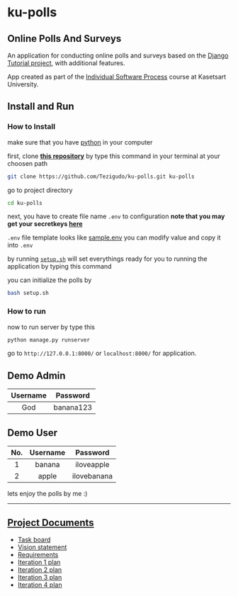 # ku-polls
## Online Polls And Surveys

An application for conducting online polls and surveys based
on the [Django Tutorial project][django-tutorial], with
additional features.

App created as part of the [Individual Software Process](
https://cpske.github.io/ISP) course at Kasetsart University.

## Install and Run

### How to Install

make sure that you have [python](https://www.python.org/downloads/) in your computer

first, clone [**this repository**](https://github.com/Tezigudo/ku-polls) by type this command in your terminal at your choosen path

```sh
git clone https://github.com/Tezigudo/ku-polls.git ku-polls
```

go to project directory

```sh
cd ku-polls
```

next, you have to create file name `.env` to configuration **note that you may get your secretkeys [here](https://djecrety.ir)**

`.env` file template looks like [sample.env](sample.env) you can modify value and copy it into `.env`


by running [`setup.sh`](setup.sh) will set everythings ready for you to running the application by typing this command

you can initialize the polls by

```sh
bash setup.sh
```


### How to run

now to run server by type this

```sh
python manage.py runserver
```

go to `http://127.0.0.1:8000/` or `localhost:8000/` for application.  

## Demo Admin

|Username|Password|
|:--:|:--:|
|God|banana123|

## Demo User

|No.|Username|Password|
|:--:|:--:|:--:|
|1|banana|iloveapple|
|2|apple|ilovebanana|


lets enjoy the polls by me :)

---


## [Project Documents](https://github.com/Tezigudo/ku-polls/wiki/Home)

* [Task board](https://github.com/Tezigudo/ku-polls/projects)
* [Vision statement](https://github.com/nabhan-au/ku-polls/wiki/Vision-Statement)
* [Requirements](https://github.com/Tezigudo/ku-polls/wiki/Requirements)
* [Iteration 1 plan](https://github.com/Tezigudo/ku-polls/wiki/Iteration-1-Plan)
* [Iteration 2 plan](https://github.com/Tezigudo/ku-polls/wiki/Iteration-2-Plan)
* [Iteration 3 plan](https://github.com/Tezigudo/ku-polls/wiki/Iteration-3-Plan)
* [Iteration 4 plan](https://github.com/Tezigudo/ku-polls/wiki/Iteration-4-Plan)

[django-tutorial]: https://docs.djangoproject.com/en/4.1/intro/tutorial01/sdx
